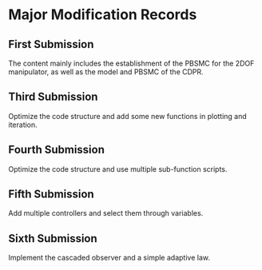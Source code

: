 # Major Modification Records
## First Submission
The content mainly includes the establishment of the PBSMC for the 2DOF manipulator, as well as the model and PBSMC of the CDPR.

## Third Submission
Optimize the code structure and add some new functions in plotting and iteration.

## Fourth Submission
Optimize the code structure and use multiple sub-function scripts.

## Fifth Submission
Add multiple controllers and select them through variables.

## Sixth Submission
Implement the cascaded observer and a simple adaptive law.
